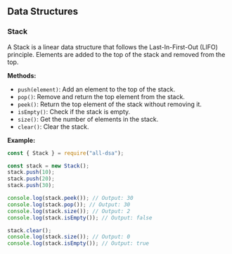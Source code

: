 ## Data Structures

### Stack

A Stack is a linear data structure that follows the Last-In-First-Out (LIFO) principle. Elements are added to the top of the stack and removed from the top.

**Methods:**

- `push(element)`: Add an element to the top of the stack.
- `pop()`: Remove and return the top element from the stack.
- `peek()`: Return the top element of the stack without removing it.
- `isEmpty()`: Check if the stack is empty.
- `size()`: Get the number of elements in the stack.
- `clear()`: Clear the stack.

**Example:**

```javascript
const { Stack } = require("all-dsa");

const stack = new Stack();
stack.push(10);
stack.push(20);
stack.push(30);

console.log(stack.peek()); // Output: 30
console.log(stack.pop()); // Output: 30
console.log(stack.size()); // Output: 2
console.log(stack.isEmpty()); // Output: false

stack.clear();
console.log(stack.size()); // Output: 0
console.log(stack.isEmpty()); // Output: true
```
